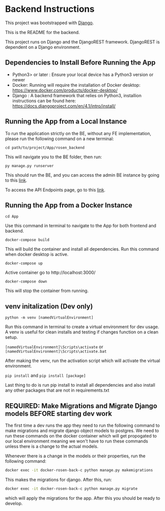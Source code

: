 # Backend Instructions

This project was bootstrapped with [Django](https://www.djangoproject.com/start/).

This is the README for the backend.

This project runs on Django and the DjangoREST framework. DjangoREST is dependent on a Django environment.

## Dependencies to Install Before Running the App

- Python3> or later : Ensure your local device has a Python3 version or newer
- Docker: Running will require the installation of Docker desktop: https://www.docker.com/products/docker-desktop/
- Django : A backend framework that relies on Python3, installion instructions can be found here: https://docs.djangoproject.com/en/4.1/intro/install/

## Running the App from a Local Instance

To run the application strictly on the BE, without any FE implementation, please run the following command on a new terminal:

`cd path/to/project/App/rosen_backend`

This will navigate you to the BE folder, then run:

`py manage.py runserver`

This should run the BE, and you can access the admin BE instance by going to this [link](http://127.0.0.1:8000/admin).

To access the API Endpoints page, go to this [link](http://127.0.0.1:8000/videoUpload/).

## Running the App from a Docker Instance

`cd App`

Use this command in terminal to navigate to the App for both frontend and backend.

`docker-compose build`

This will build the container and install all dependencies. Run this command when docker desktop is active.

`docker-compose up`

Active container go to http://localhost:3000/

`docker-compose down`

This will stop the container from running.

## venv initalization (Dev only)

`python -m venv [namedVirtualEnvironment]`

Run this command in terminal to create a virtual environment for dev usage. A venv is useful for clean installs and testing if changes function on a clean setup.

`[namedVirtualEnvironment]\Scripts\activate` or `[namedVirtualEnvironment]\Scripts\activate.bat`

After making the venv, run the activation script which will activate the virtual environment.

`pip install` and `pip install [package]`

Last thing to do is run pip install to install all dependencies and also install any other packages that are not in requirements.txt

## REQUIRED: Make Migrations and Migrate Django models BEFORE starting dev work

The first time a dev runs the app they need to run the following command to make migrations and migrate django object models to postgres. We need to run these commands on the docker container which will get propogated to our local environment meaning we won't have to run these commands unless there is a change to the actual models.

Whenever there is a change in the models or their properties, run the following command:

```sh
docker exec -it docker-rosen-back-c python manage.py makemigrations
```

This makes the migrations for django. After this, run:

```sh
docker exec -it docker-rosen-back-c python manage.py migrate
```

which will apply the migrations for the app. After this you should be ready to develop.
